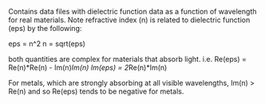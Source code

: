 Contains data files with dielectric function data as a function of wavelength for real materials.
Note refractive index (n) is related to dielectric function (eps) by the following:

eps = n^2
n = sqrt(eps)

both quantities are complex for materials that absorb light.
i.e. 
Re(eps) = Re(n)*Re(n) - Im(n)*Im(n)
Im(eps) = 2*Re(n)*Im(n)
 
For metals, which are strongly absorbing at all visible wavelengths, Im(n) > Re(n) and so 
Re(eps) tends to be negative for metals.  
